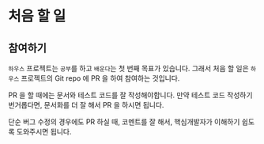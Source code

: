 # 처음 할 일

## 참여하기

`하우스` 프로젝트는 `공부`를 하고 `배운다`는 첫 번째 목표가 있습니다. 그래서 처음 할 일은 `하우스` 프로젝트의 Git repo 에 PR 을 하여 참여하는 것입니다.

PR 을 할 때에는 문서와 테스트 코드를 잘 작성해야합니다. 만약 테스트 코드 작성하기 번거롭다면, 문서화를 더 잘 해서 PR 을 하시면 됩니다.

단순 버그 수정의 경우에도 PR 하실 때, 코멘트를 잘 해서, 핵심개발자가 이해하기 쉽도록 도와주시면 됩니다.



